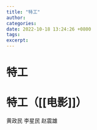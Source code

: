 ```yaml
---
title: "特工"
author: 
categories: 
date: 2022-10-18 13:24:26 +0800
tags: 
excerpt: 
---
```





# 特工






# 特工（[[电影]]）

黄政民
李星民
赵震雄





